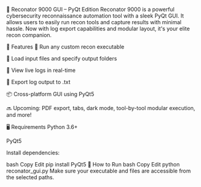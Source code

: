 🧠 Reconator 9000 GUI – PyQt Edition
Reconator 9000 is a powerful cybersecurity reconnaissance automation tool with a sleek PyQt GUI. It allows users to easily run recon tools and capture results with minimal hassle. Now with log export capabilities and modular layout, it's your elite recon companion.

🔧 Features
🚀 Run any custom recon executable

📂 Load input files and specify output folders

📜 View live logs in real-time

💾 Export log output to .txt

📦 Cross-platform GUI using PyQt5

🔜 Upcoming: PDF export, tabs, dark mode, tool-by-tool modular execution, and more!

🖥 Requirements
Python 3.6+

PyQt5

Install dependencies:

bash
Copy
Edit
pip install PyQt5
🚀 How to Run
bash
Copy
Edit
python reconator_gui.py
Make sure your executable and files are accessible from the selected paths.
